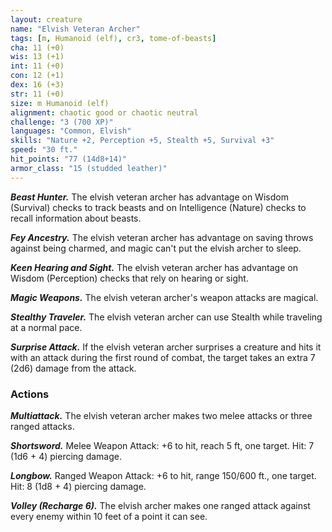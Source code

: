 ```yaml
---
layout: creature
name: "Elvish Veteran Archer"
tags: [m, Humanoid (elf), cr3, tome-of-beasts]
cha: 11 (+0)
wis: 13 (+1)
int: 11 (+0)
con: 12 (+1)
dex: 16 (+3)
str: 11 (+0)
size: m Humanoid (elf)
alignment: chaotic good or chaotic neutral
challenge: "3 (700 XP)"
languages: "Common, Elvish"
skills: "Nature +2, Perception +5, Stealth +5, Survival +3"
speed: "30 ft."
hit_points: "77 (14d8+14)"
armor_class: "15 (studded leather)"
---
```


***Beast Hunter.*** The elvish veteran archer has advantage on Wisdom (Survival) checks to track beasts and on Intelligence (Nature) checks to recall information about beasts.

***Fey Ancestry.*** The elvish veteran archer has advantage on saving throws against being charmed, and magic can't put the elvish archer to sleep.

***Keen Hearing and Sight.*** The elvish veteran archer has advantage on Wisdom (Perception) checks that rely on hearing or sight.

***Magic Weapons.*** The elvish veteran archer's weapon attacks are magical.

***Stealthy Traveler.*** The elvish veteran archer can use Stealth while traveling at a normal pace.

***Surprise Attack.*** If the elvish veteran archer surprises a creature and hits it with an attack during the first round of combat, the target takes an extra 7 (2d6) damage from the attack.

### Actions

***Multiattack.*** The elvish veteran archer makes two melee attacks or three ranged attacks.

***Shortsword.*** Melee Weapon Attack: +6 to hit, reach 5 ft, one target. Hit: 7 (1d6 + 4) piercing damage.

***Longbow.*** Ranged Weapon Attack: +6 to hit, range 150/600 ft., one target. Hit: 8 (1d8 + 4) piercing damage.

***Volley (Recharge 6).*** The elvish archer makes one ranged attack against every enemy within 10 feet of a point it can see.


